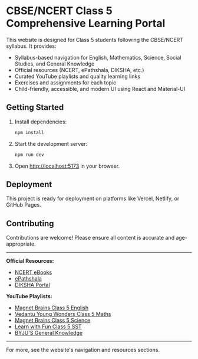 # CBSE/NCERT Class 5 Comprehensive Learning Portal

This website is designed for Class 5 students following the CBSE/NCERT syllabus. It provides:
- Syllabus-based navigation for English, Mathematics, Science, Social Studies, and General Knowledge
- Official resources (NCERT, ePathshala, DIKSHA, etc.)
- Curated YouTube playlists and quality learning links
- Exercises and assignments for each topic
- Child-friendly, accessible, and modern UI using React and Material-UI

## Getting Started

1. Install dependencies:
   ```sh
   npm install
   ```
2. Start the development server:
   ```sh
   npm run dev
   ```
3. Open [http://localhost:5173](http://localhost:5173) in your browser.

## Deployment
This project is ready for deployment on platforms like Vercel, Netlify, or GitHub Pages.

## Contributing
Contributions are welcome! Please ensure all content is accurate and age-appropriate.

---

**Official Resources:**
- [NCERT eBooks](https://ncert.nic.in/textbook.php)
- [ePathshala](https://epathshala.nic.in/)
- [DIKSHA Portal](https://diksha.gov.in/)

**YouTube Playlists:**
- [Magnet Brains Class 5 English](https://www.youtube.com/playlist?list=PLVLoWQFkZbhVvQnQn6QwQnQn6QwQnQn6)
- [Vedantu Young Wonders Class 5 Maths](https://www.youtube.com/playlist?list=PLVLoWQFkZbhVvQnQn6QwQnQn6QwQnQn6)
- [Magnet Brains Class 5 Science](https://www.youtube.com/playlist?list=PLVLoWQFkZbhVvQnQn6QwQnQn6QwQnQn6)
- [Learn with Fun Class 5 SST](https://www.youtube.com/playlist?list=PLVLoWQFkZbhVvQnQn6QwQnQn6QwQnQn6)
- [BYJU'S General Knowledge](https://www.youtube.com/playlist?list=PLVLoWQFkZbhVvQnQn6QwQnQn6QwQnQn6)

---

For more, see the website's navigation and resources sections.
